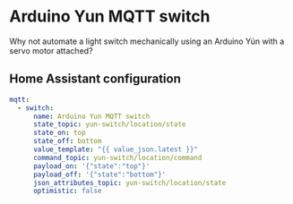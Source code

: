 # Arduino Yun MQTT switch

Why not automate a light switch mechanically using an Arduino Yún with a servo
motor attached?

## Home Assistant configuration

```yml
mqtt:
  - switch:
      name: Arduino Yun MQTT switch
      state_topic: yun-switch/location/state
      state_on: top
      state_off: bottom
      value_template: "{{ value_json.latest }}"
      command_topic: yun-switch/location/command
      payload_on: '{"state":"top"}'
      payload_off: '{"state":"bottom"}'
      json_attributes_topic: yun-switch/location/state
      optimistic: false
```
